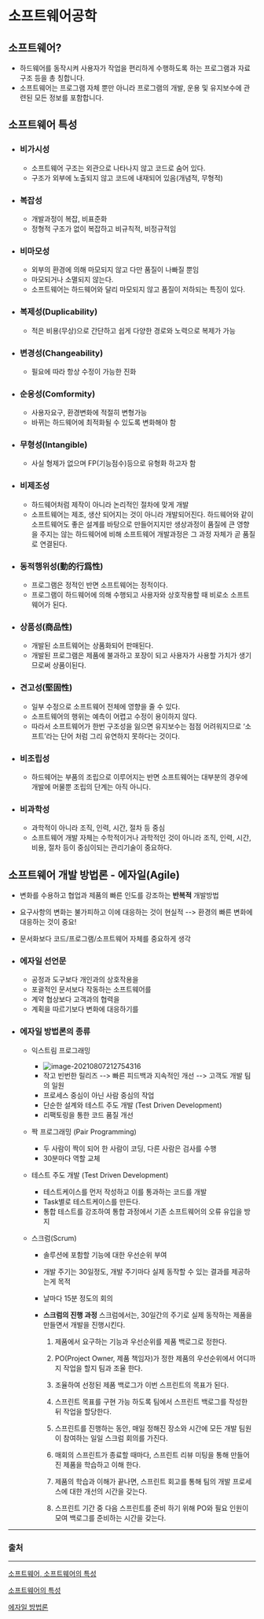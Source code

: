 # **소프트웨어공학** 



## 소프트웨어?

- 하드웨어를 동작시켜 사용자가 작업을 편리하게 수행하도록 하는 프로그램과 자료 구조 등을 총 칭합니다.
- 소프트웨어는 프로그램 자체 뿐만 아니라 프로그램의 개발, 운용 및 유지보수에 관련된 모든 정보를 포함합니다.



## 소프트웨어 특성

- ### 비가시성

  - 소프트웨어 구조는 외관으로 나타나지 않고 코드로 숨어 있다.
  - 구조가 외부에 노출되지 않고 코드에 내재되어 있음(개념적, 무형적)

  

- ### 복잡성

  - 개발과정이 복잡, 비표준화
  - 정형적 구조가 없이 복잡하고 비규칙적, 비정규적임

  

- ### 비마모성

  - 외부의 환경에 의해 마모되지 않고 다만 품질이 나빠질 뿐임
  - 마모되거나 소멸되지 않는다.
  - 소프트웨어는 하드웨어와 달리 마모되지 않고 품질이 저하되는 특징이 있다.

  

- ### 복제성(Duplicability)

  - 적은 비용(무상)으로 간단하고 쉽게 다양한 경로와 노력으로 복제가 가능

  

- ### 변경성(Changeability)

  - 필요에 따라 항상 수정이 가능한 진화

  

- ### 순응성(Comformity)

  - 사용자요구, 환경변화에 적절히 변형가능
  - 바뀌는 하드웨어에 최적화될 수 있도록 변화해야 함

  

- ### 무형성(Intangible)

  - 사실 형제가 없으며 FP(기능점수)등으로 유형화 하고자 함

  

- ### 비제조성

  - 하드웨어처럼 제작이 아니라 논리적인 절차에 맞게 개발
  - 소프트웨어는 제조, 생산 되어지는 것이 아니라 개발되어진다.
    하드웨어와 같이 소프트웨어도 좋은 설계를 바탕으로 만들어지지만 생상과정이 품질에 큰 영향을 주지는 않는 하드웨어에 비해 소프트웨어 개발과정은 그 과정 자체가 곧 품질로 연결된다.

  

- ### 동적행위성(動的行爲性)

  - 프로그램은 정적인 반면 소프트웨어는 정적이다.
  - 프로그램이 하드웨어에 의해 수행되고 사용자와 상호작용할 때 비로소 소프트웨어가 된다.

  

- ### 상품성(商品性)

  - 개발된 소프트웨어는 상품화되어 판매된다.
  - 개발된 프로그램은 제품에 불과하고 포장이 되고 사용자가 사용할 가치가 생기므로써 상품이된다.

  

- ### 견고성(堅固性)

  - 일부 수정으로 소프트웨어 전체에 영향을 줄 수 있다.
  - 소프트웨어의 행위는 예측이 어렵고 수정이 용이하지 않다.
  - 따라서 소프트웨어가 한번 구조성을 잃으면 유지보수는 점점 어려워지므로 ‘소프트’라는 단어 처럼 그리 유연하지 못하다는 것이다.

  

- ### 비조립성

  - 하드웨어는 부품의 조립으로 이루어지는 반면 소프트웨어는 대부분의 경우에 개발에 머물뿐 조립의 단계는 아직 아니다.

  

- ### 비과학성

  - 과학적이 아니라 조직, 인력, 시간, 절차 등 중심
  - 소프트웨어 개발 자체는 수학적이거나 과학적인 것이 아니라 조직, 인력, 시간, 비용, 절차 등이 중심이되는 관리기술이 중요하다.



## 소프트웨어 개발 방법론 - 에자일(Agile)

- 변화를 수용하고 협업과 제품의 빠른 인도를 강조하는 **반복적** 개발방법

- 요구사항의 변화는 불가피하고 이에 대응하는 것이 현실적 --> 환경의 빠른 변화에 대응하는 것이 중요!

- 문서화보다 코드/프로그램/소프트웨어 자체를 중요하게 생각

- ### 에자일 선언문

  - 공정과 도구보다 개인과의 상호작용을
  - 포괄적인 문서보다 작동하는 소프트웨어를
  - 계약 협상보다 고객과의 협력을
  - 계획을 따르기보다 변화에 대응하기를

- ### 에자일 방법론의 종류

  - 익스트림 프로그래밍
    - ![image-20210807212754316](/Users/jeeyoungkim/Desktop/github/TIL/image/image-20210807212754316.png)
    - 작고 빈번한 릴리즈 --> 빠른 피드백과 지속적인 개선 --> 고객도 개발 팀의 일원
    - 프로세스 중심이 아닌 사람 중심의 작업
    - 단순한 설계와 테스트 주도 개발 (Test Driven Development)
    - 리팩토링을 통한 코드 품질 개선

  

  - 짝 프로그래밍 (Pair Programming)

    - 두 사람이 짝이 되어 한 사람이 코딩, 다른 사람은 검사를 수행
    - 30분마다 역할 교체

    

  - 테스트 주도 개발 (Test Driven Development)

    - 테스트케이스를 먼저 작성하고 이를 통과하는 코드를 개발
    - Task별로 테스트케이스를 만든다.
    - 통합 테스트를 강조하여 통합 과정에서 기존 소프트웨어의 오류 유입을 방지

    

  - 스크럼(Scrum)

    - 솔루션에 포함할 기능에 대한 우선순위 부여

    - 개발 주기는 30일정도, 개발 주기마다 실제 동작할 수 있는 결과를 제공하는게 목적

    - 날마다 15분 정도의 회의

    - **스크럼의 진행 과정**
      스크럼에서는, 30일간의 주기로 실제 동작하는 제품을 만들면서 개발을 진행시킨다.

      1. 제품에서 요구하는 기능과 우선순위를 제품 백로그로 정한다.
      2. PO(Project Owner, 제품 책임자)가 정한 제품의 우선순위에서 어디까지 작업을 할지 팀과 조율 한다.

      3. 조율하여 선정된 제품 백로그가 이번 스프린트의 목표가 된다.

      4. 스프린트 목표를 구현 가능 하도록 팀에서 스프린트 백로그를 작성한 뒤 작업을 할당한다.

      5. 스프린트를 진행하는 동안, 매일 정해진 장소와 시간에 모든 개발 팀원이 참여하는 일일 스크럼 회의를 가진다.

      6. 매회의 스프린트가 종료할 때마다, 스프린트 리뷰 미팅을 통해 만들어진 제품을 학습하고 이해 한다.

      7. 제품의 학습과 이해가 끝나면, 스프린트 회고를 통해 팀의 개발 프로세스에 대한 개선의 시간을 갖는다.

      8. 스프린트 기간 중 다음 스프린트를 준비 하기 위해 PO와 필요 인원이 모여 백로그를 준비하는 시간을 갖는다.











-----

### 출처

----

[소프트웨어, 소프트웨어의 특성](https://goodgid.github.io/SoftWare-Feature/)

[소프트웨어의 특성](https://m.blog.naver.com/PostView.naver?isHttpsRedirect=true&blogId=netrance&logNo=110137931133)

[에자일 방법론](https://atoz-develop.tistory.com/entry/%EC%86%8C%ED%94%84%ED%8A%B8%EC%9B%A8%EC%96%B4-%EA%B0%9C%EB%B0%9C-%EB%B0%A9%EB%B2%95%EB%A1%A0-%EC%95%A0%EC%9E%90%EC%9D%BCAgile-%EB%B0%A9%EB%B2%95%EB%A1%A0)


